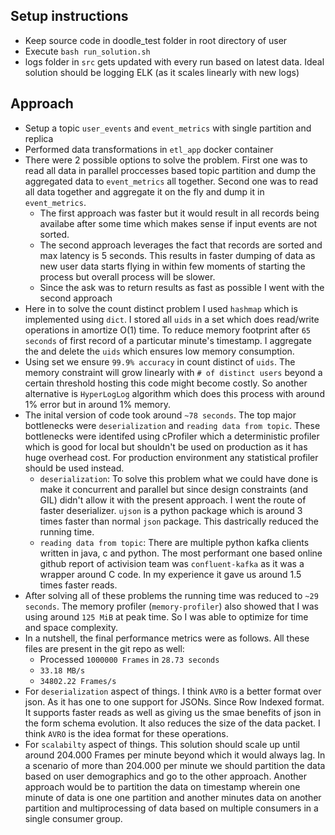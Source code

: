 ## Setup instructions
* Keep source code in doodle_test folder in root directory of user
* Execute `bash run_solution.sh`
* logs folder in `src` gets updated with every run based on latest data. Ideal solution should be logging ELK (as it scales linearly with new logs)

## Approach
* Setup a topic `user_events` and `event_metrics` with single partition and replica
* Performed data transformations in `etl_app` docker container
* There were 2 possible options to solve the problem. First one was to read all data in parallel proccesses based topic partition and dump the aggregated data to `event_metrics` all together. Second one was to read all data together and aggregate it on the fly and dump it in `event_metrics`. 
    * The first approach was faster but it would result in all records being availabe after some time which makes sense if input events are not sorted. 
    * The second approach leverages the fact that records are sorted and max latency is 5 seconds. This results in faster dumping of data as new user data starts flying in within few moments of starting the process but overall process will be slower.
    * Since the ask was to return results as fast as possible I went with the second approach
* Here in to solve the count distinct problem I used `hashmap` which is implemented using `dict`. I stored all `uids` in a set which does read/write operations in amortize O(1) time. To reduce memory footprint after `65 seconds` of first record of a particutar minute's timestamp. I aggregate the and delete the `uids` which ensures low memory consumption.
* Using set we ensure `99.9% accuracy` in count distinct of `uids`. The memory constraint will grow linearly with `# of distinct users` beyond a certain threshold hosting this code might become costly. So another alternative is `HyperLogLog` algorithm which does this process with around 1% error but in around 1% memory.
* The inital version of code took around `~78 seconds`. The top major bottlenecks were `deserialization` and `reading data from topic`. These bottlenecks were identifed using cProfiler which a deterministic profiler which is good for local but shouldn't be used on production as it has huge overhead cost. For production environment any statistical profiler should be used instead.
    * `deserialization`: To solve this problem what we could have done is make it concurrent and parallel but since design constraints (and GIL) didn't allow it with the present approach. I went the route of faster deserializer. `ujson` is a python package which is around 3 times faster than normal `json` package. This dastrically reduced the running time.
    * `reading data from topic`: There are multiple python kafka clients written in java, c and python. The most performant one based online github report of activision team was `confluent-kafka` as it was a wrapper around C code. In my experience it gave us around 1.5 times faster reads.
* After solving all of these problems the running time was reduced to `~29 seconds`. The memory profiler (`memory-profiler`) also showed that I was using around `125 MiB` at peak time. So I was able to optimize for time and space complexity.
* In a nutshell, the final performance metrics were as follows. All these files are present in the git repo as well:
    * Processed `1000000 Frames` in `28.73 seconds`
    * `33.18 MB/s`
    * `34802.22 Frames/s`
* For `deserialization` aspect of things. I think `AVRO` is a better format over json. As it has one to one support for JSONs. Since Row Indexed format. It supports faster reads as well as giving us the smae benefits of json in the form schema evolution. It also reduces the size of the data packet. I think `AVRO` is the idea format for these operations.
* For `scalabilty` aspect of things. This solution should scale up until around 204.000 Frames per minute beyond which it would always lag. In a scenario of more than 204.000 per minute we should partition the data based on user demographics and go to the other approach. Another approach would be to partition the data on timestamp wherein one minute of data is one one partition and another minutes data on another partition and multiprocessing of data based on multiple consumers in a single consumer group.